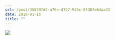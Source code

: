 ```yaml
---
url: /post/355297d5-a76e-4757-955c-8f30fe64aa43
date: 2018-01-16
title: ""
---
```


<img class="img-fluid" img src="/0a98f25323.jpg" />